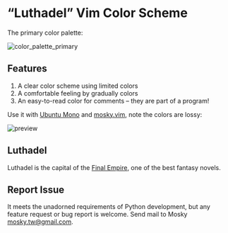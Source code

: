 # “Luthadel” Vim Color Scheme

The primary color palette:

![color_palette_primary](https://cloud.githubusercontent.com/assets/594141/18574221/921d8a64-7bfd-11e6-9899-c84e3e0e6e0c.png)

## Features

1. A clear color scheme using limited colors
2. A comfortable feeling by gradually colors
3. An easy-to-read color for comments – they are part of a program!

Use it with [Ubuntu Mono](http://font.ubuntu.com/) and
[mosky.vim](https://github.com/moskytw/mosky.vim), note the colors are lossy:

![preview](https://cloud.githubusercontent.com/assets/594141/18606726/a112dc98-7cea-11e6-99e2-cd7482f7bd7c.png)

## Luthadel

Luthadel is the capital of the [Final
Empire](https://en.wikipedia.org/wiki/Mistborn:_The_Final_Empire), one of the
best fantasy novels.

## Report Issue

It meets the unadorned requirements of Python development, but any feature
request or bug report is welcome. Send mail to Mosky <mosky.tw@gmail.com>.
